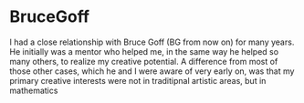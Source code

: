 # BruceGoff
I had a close relationship with Bruce Goff (BG from now on) for many years.
He initially was a mentor who helped me, in the same way he helped so many others, to realize my creative potential.
A difference from most of those other cases, which he and I were aware of very early on, was that my primary creative interests were not in traditipnal artistic areas, but in mathematics

